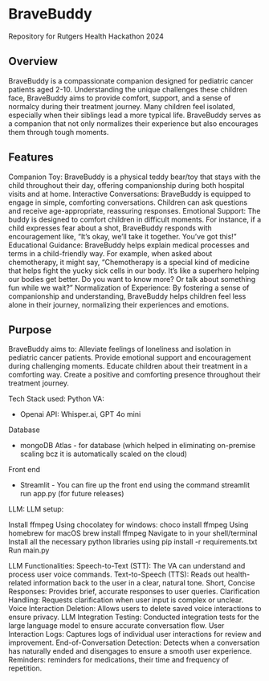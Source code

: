 # BraveBuddy
Repository for Rutgers Health Hackathon 2024

## Overview
BraveBuddy is a compassionate companion designed for pediatric cancer patients aged 2-10. Understanding the unique challenges these children face, BraveBuddy aims to provide comfort, support, and a sense of normalcy during their treatment journey. Many children feel isolated, especially when their siblings lead a more typical life. BraveBuddy serves as a companion that not only normalizes their experience but also encourages them through tough moments.

## Features
Companion Toy: BraveBuddy is a physical teddy bear/toy that stays with the child throughout their day, offering companionship during both hospital visits and at home.
Interactive Conversations: BraveBuddy is equipped to engage in simple, comforting conversations. Children can ask questions and receive age-appropriate, reassuring responses.
Emotional Support: The buddy is designed to comfort children in difficult moments. For instance, if a child expresses fear about a shot, BraveBuddy responds with encouragement like, “It’s okay, we’ll take it together. You’ve got this!”
Educational Guidance: BraveBuddy helps explain medical processes and terms in a child-friendly way. For example, when asked about chemotherapy, it might say, “Chemotherapy is a special kind of medicine that helps fight the yucky sick cells in our body. It’s like a superhero helping our bodies get better. Do you want to know more? Or talk about something fun while we wait?”
Normalization of Experience: By fostering a sense of companionship and understanding, BraveBuddy helps children feel less alone in their journey, normalizing their experiences and emotions.

## Purpose
BraveBuddy aims to:
Alleviate feelings of loneliness and isolation in pediatric cancer patients.
Provide emotional support and encouragement during challenging moments.
Educate children about their treatment in a comforting way.
Create a positive and comforting presence throughout their treatment journey.


Tech Stack used:
Python
VA:
- Openai API: Whisper.ai, GPT 4o mini
  
Database
- mongoDB Atlas - for database (which helped in eliminating on-premise scaling bcz it is automatically scaled on the cloud)

Front end
- Streamlit - You can fire up the front end using the command streamlit run app.py (for future releases)

LLM:
LLM setup:

Install ffmpeg
Using chocolatey for windows: choco install ffmpeg
Using homebrew for macOS brew install ffmpeg
Navigate to in your shell/terminal
Install all the necessary python libraries using pip install -r requirements.txt
Run main.py

LLM Functionalities:
Speech-to-Text (STT): The VA can understand and process user voice commands.
Text-to-Speech (TTS): Reads out health-related information back to the user in a clear, natural tone.
Short, Concise Responses: Provides brief, accurate responses to user queries.
Clarification Handling: Requests clarification when user input is complex or unclear.
Voice Interaction Deletion: Allows users to delete saved voice interactions to ensure privacy.
LLM Integration Testing: Conducted integration tests for the large language model to ensure accurate conversation flow.
User Interaction Logs: Captures logs of individual user interactions for review and improvement.
End-of-Conversation Detection: Detects when a conversation has naturally ended and disengages to ensure a smooth user experience.
Reminders: reminders for medications, their time and frequency of repetition.



